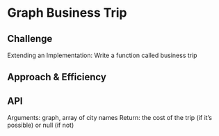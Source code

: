 # Graph Business Trip

## Challenge
Extending an Implementation: Write a function called business trip

## Approach & Efficiency


## API
<!-- Description of each method publicly available in your Graph -->

Arguments: graph, array of city names
Return: the cost of the trip (if it’s possible) or null (if not)